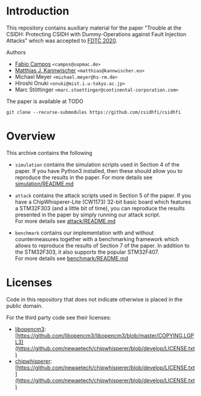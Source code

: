 # Introduction 

This repository contains auxiliary material for the paper "Trouble at the CSIDH: Protecting CSIDH with
Dummy-Operations against Fault Injection Attacks" which was accepted to [FDTC 2020](https://fdtc.deib.polimi.it/FDTC20/index.html).

Authors
 - [Fabio Campos](https://www.sopmac.de/) `<campos@sopmac.de>` 
 - [Matthias J. Kannwischer](https://kannwischer.eu) `<matthias@kannwischer.eu>`
 - Michael Meyer `<michael.meyer@hs-rm.de>`
 - Hiroshi Onuki `<onuki@mist.i.u-tokyo.ac.jp>`
 - Marc Stöttinger `<marc.stoettinger@continental-corporation.com>` 

The paper is available at TODO


```
git clone --recurse-submodules https://github.com/csidhfi/csidhfi
```

# Overview

This archive contains the following 
- `simulation` contains the simulation scripts used in Section 4 of the paper.
  If you have Python3 installed, then these should allow you to reproduce the 
  results in the paper. 
  For more details see [simulation/README.md](./simulation/README.md) 

- `attack` contains the attack scripts used in Section 5 of the paper.
  If you have a ChipWhisperer-Lite (CW1173) 32-bit basic board which features 
  a STM32F303 (and a little bit of time), you can reproduce the results 
  presented in the paper by simply running our attack script.  
  For more details see [attack/README.md](./attack/README.md) 
  
- `benchmark` contains our implementation with and without countermeasures
  together with a benchmarking framework which allows to reproduce the results
  of Section 7 of the paper.
  In addition to the STM32F303, it also supports the popular STM32F407.  
  For more details see [benchmark/README.md](./benchmark/README.md)


# Licenses

Code in this repository that does not indicate otherwise is placed in the public domain. 

For the third party code see their licenses:
- [libopencm3](https://github.com/libopencm3/libopencm3): [https://github.com/libopencm3/libopencm3/blob/master/COPYING.LGPL3](https://github.com/newaetech/chipwhisperer/blob/develop/LICENSE.txt)
- [chipwhisperer](https://github.com/newaetech/chipwhisperer): [https://github.com/newaetech/chipwhisperer/blob/develop/LICENSE.txt](https://github.com/newaetech/chipwhisperer/blob/develop/LICENSE.txt)
